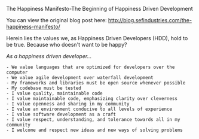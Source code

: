 The Happiness Manifesto-The Beginning of Happiness Driven Development

You can view the original blog post here: http://blog.sefindustries.com/the-happiness-manifesto/

Herein lies the values we, as Happiness Driven Developers (HDD), hold to be true. Because who doesn't want to be happy?

*As a happiness driven developer...*

    - We value languages that are optimized for developers over the computer
    - We value agile development over waterfall development
    - My frameworks and libraries must be open source whenever possible
    - My codebase must be tested
    - I value quality, maintainable code
    - I value maintainable code, emphasizing clarity over cleverness
    - I value openness and sharing in my community
    - I value an environment conducive to all levels of experience
    - I value software development as a craft
    - I value respect, understanding, and tolerance towards all in my community
    - I welcome and respect new ideas and new ways of solving problems
